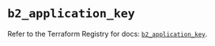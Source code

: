 # `b2_application_key`

Refer to the Terraform Registry for docs: [`b2_application_key`](https://registry.terraform.io/providers/backblaze/b2/0.10.0/docs/resources/application_key).
